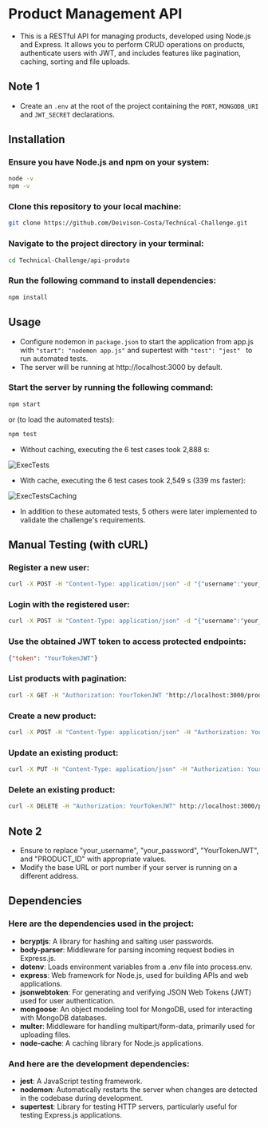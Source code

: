 # Product Management API
- This is a RESTful API for managing products, developed using Node.js and Express. It allows you to perform CRUD operations on products, authenticate users with JWT, and includes features like pagination, caching, sorting and file uploads.

## Note 1
- Create an `.env` at the root of the project containing the `PORT`, `MONGODB_URI` and `JWT_SECRET` declarations.

## Installation
### Ensure you have Node.js and npm on your system:
```bash
node -v
npm -v
```
### Clone this repository to your local machine:
```bash
git clone https://github.com/Deivison-Costa/Technical-Challenge.git
```
### Navigate to the project directory in your terminal:
```bash
cd Technical-Challenge/api-produto
```
### Run the following command to install dependencies:
```bash
npm install
```

## Usage
- Configure nodemon in `package.json` to start the application from app.js with `"start": "nodemon app.js"` and supertest with `"test": "jest" ` to run automated tests.
- The server will be running at http://localhost:3000 by default.
### Start the server by running the following command:
```bash
npm start
```
or (to load the automated tests):
```bash
npm test
```
- Without caching, executing the 6 test cases took 2,888 s:

![ExecTests](https://github.com/Deivison-Costa/Technical-Challenge/blob/main/ExecTests.png?raw=true)

- With cache, executing the 6 test cases took 2,549 s (339 ms faster):

![ExecTestsCaching](https://github.com/Deivison-Costa/Technical-Challenge/blob/main/ExecTestsCaching.png?raw=true)

- In addition to these automated tests, 5 others were later implemented to validate the challenge's requirements.

## Manual Testing (with cURL)
### Register a new user:
```bash
curl -X POST -H "Content-Type: application/json" -d "{"username":"your_username","password":"your_password"}" http://localhost:3000/auth/register
```
### Login with the registered user:
```bash
curl -X POST -H "Content-Type: application/json" -d "{"username":"your_username","password":"your_password"}" http://localhost:3000/auth/login
```
### Use the obtained JWT token to access protected endpoints:
```json
{"token": "YourTokenJWT"}
```
### List products with pagination:
```bash
curl -X GET -H "Authorization: YourTokenJWT "http://localhost:3000/products?page=1&limit=10&sortBy=name&sortOrder=asc""
```
### Create a new product:
```bash
curl -X POST -H "Content-Type: application/json" -H "Authorization: YourTokenJWT" -d "{"name":"Product Name","description":"Product Description","price":19.99}" http://localhost:3000/products
```
### Update an existing product:
```bash
curl -X PUT -H "Content-Type: application/json" -H "Authorization: YourTokenJWT" -d "{"name":"New Product Name","description":"New Product Description","price":29.99}" http://localhost:3000/products/PRODUCT_ID
```
### Delete an existing product:
```bash
curl -X DELETE -H "Authorization: YourTokenJWT" http://localhost:3000/products/PRODUCT_ID
```

## Note 2
- Ensure to replace "your_username", "your_password", "YourTokenJWT", and "PRODUCT_ID" with appropriate values.
- Modify the base URL or port number if your server is running on a different address.

## Dependencies

### Here are the dependencies used in the project:

- **bcryptjs**: A library for hashing and salting user passwords.
- **body-parser**: Middleware for parsing incoming request bodies in Express.js.
- **dotenv**: Loads environment variables from a .env file into process.env.
- **express**: Web framework for Node.js, used for building APIs and web applications.
- **jsonwebtoken**: For generating and verifying JSON Web Tokens (JWT) used for user authentication.
- **mongoose**: An object modeling tool for MongoDB, used for interacting with MongoDB databases.
- **multer**: Middleware for handling multipart/form-data, primarily used for uploading files.
- **node-cache**: A caching library for Node.js applications.

### And here are the development dependencies:

- **jest**: A JavaScript testing framework.
- **nodemon**: Automatically restarts the server when changes are detected in the codebase during development.
- **supertest**: Library for testing HTTP servers, particularly useful for testing Express.js applications.
